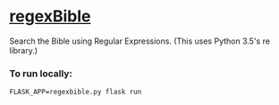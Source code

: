 # [regexBible](https://regexbible.herokuapp.com)
Search the Bible using Regular Expressions.
(This uses Python 3.5's re library.)

### To run locally:
`FLASK_APP=regexbible.py flask run`
